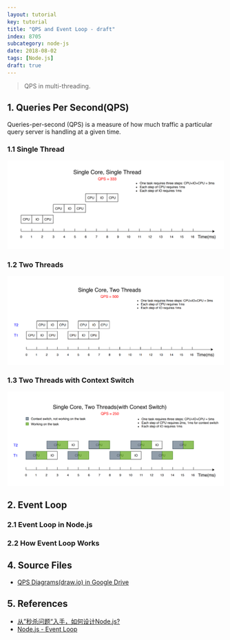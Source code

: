 ```yaml
---
layout: tutorial
key: tutorial
title: "QPS and Event Loop - draft"
index: 8705
subcategory: node-js
date: 2018-08-02
tags: [Node.js]
draft: true
---
```


> QPS in multi-threading.

## 1. Queries Per Second(QPS)
Queries-per-second (QPS) is a measure of how much traffic a particular query server is handling at a given time.
### 1.1 Single Thread
![image](/assets/images/backend/8705/qps-single-thread.png)
### 1.2 Two Threads
![image](/assets/images/backend/8705/qps-two-threads.png)
### 1.3 Two Threads with Context Switch
![image](/assets/images/backend/8705/qps-conext-switch.png)

## 2. Event Loop
### 2.1 Event Loop in Node.js
### 2.2 How Event Loop Works

## 4. Source Files
* [QPS Diagrams(draw.io) in Google Drive](https://drive.google.com/file/d/1f-zd-1tyx30HZs11Y39sPgwyvlYlF9_T/view?usp=sharing)

## 5. References
* [从”秒杀问题“入手，如何设计Node.js?](https://www.youtube.com/watch?v=YVQNA1y6NEg&t=1461s)
* [Node.js - Event Loop](https://www.tutorialspoint.com/nodejs/nodejs_event_loop)
